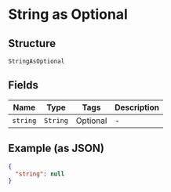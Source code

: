 
# String as Optional

## Structure

`StringAsOptional`

## Fields

| Name | Type | Tags | Description |
|  --- | --- | --- | --- |
| `string` | `String` | Optional | - |

## Example (as JSON)

```json
{
  "string": null
}
```

